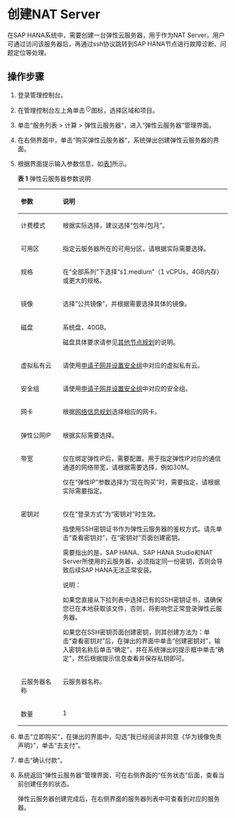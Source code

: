 # 创建NAT Server<a name="saphana_02_0028"></a>

在SAP HANA系统中，需要创建一台弹性云服务器，用于作为NAT  Server，用户可通过访问该服务器后，再通过ssh协议跳转到SAP  HANA节点进行故障诊断、问题定位等处理。

## 操作步骤<a name="section854176102817"></a>

1.  登录管理控制台。
2.  在管理控制台左上角单击![](figures/zh-cn_image_0113383875.jpg)图标，选择区域和项目。
3.  单击“服务列表 \> 计算 \> 弹性云服务器“，进入“弹性云服务器“管理界面。
4.  在右侧界面中，单击“购买弹性云服务器“，系统弹出创建弹性云服务器的界面。
5.  根据界面提示输入参数信息，如[表1](#table170336122514)所示。

    **表 1**  弹性云服务器参数说明

    <a name="table170336122514"></a>
    <table><thead align="left"><tr id="row2517923322514"><th class="cellrowborder" valign="top" width="20%" id="mcps1.2.3.1.1"><p id="p5662853922514"><a name="p5662853922514"></a><a name="p5662853922514"></a>参数</p>
    </th>
    <th class="cellrowborder" valign="top" width="80%" id="mcps1.2.3.1.2"><p id="p2350898022514"><a name="p2350898022514"></a><a name="p2350898022514"></a>说明</p>
    </th>
    </tr>
    </thead>
    <tbody><tr id="row6645201511515"><td class="cellrowborder" valign="top" width="20%" headers="mcps1.2.3.1.1 "><p id="p5497520211536"><a name="p5497520211536"></a><a name="p5497520211536"></a>计费模式</p>
    </td>
    <td class="cellrowborder" valign="top" width="80%" headers="mcps1.2.3.1.2 "><p id="p2380639311536"><a name="p2380639311536"></a><a name="p2380639311536"></a>根据实际选择，建议选择“包年/包月”。</p>
    </td>
    </tr>
    <tr id="row560038322514"><td class="cellrowborder" valign="top" width="20%" headers="mcps1.2.3.1.1 "><p id="p62582762172350"><a name="p62582762172350"></a><a name="p62582762172350"></a>可用区</p>
    </td>
    <td class="cellrowborder" valign="top" width="80%" headers="mcps1.2.3.1.2 "><p id="p6012028622514"><a name="p6012028622514"></a><a name="p6012028622514"></a>指定云服务器所在的可用分区，请根据实际需要选择。</p>
    </td>
    </tr>
    <tr id="row1106986222514"><td class="cellrowborder" valign="top" width="20%" headers="mcps1.2.3.1.1 "><p id="p2391227617246"><a name="p2391227617246"></a><a name="p2391227617246"></a>规格</p>
    </td>
    <td class="cellrowborder" valign="top" width="80%" headers="mcps1.2.3.1.2 "><p id="p5730347522514"><a name="p5730347522514"></a><a name="p5730347522514"></a>在“全部系列”下选择“s1.medium”（1 vCPUs，4GB内存）或更大的规格。</p>
    </td>
    </tr>
    <tr id="row6513603522514"><td class="cellrowborder" valign="top" width="20%" headers="mcps1.2.3.1.1 "><p id="p37379988172410"><a name="p37379988172410"></a><a name="p37379988172410"></a>镜像</p>
    </td>
    <td class="cellrowborder" valign="top" width="80%" headers="mcps1.2.3.1.2 "><p id="p34745730195316"><a name="p34745730195316"></a><a name="p34745730195316"></a>选择<span class="parmvalue" id="parmvalue45189879195316"><a name="parmvalue45189879195316"></a><a name="parmvalue45189879195316"></a>“公共镜像”</span>，并根据需要选择具体的镜像。</p>
    </td>
    </tr>
    <tr id="row6670880022514"><td class="cellrowborder" valign="top" width="20%" headers="mcps1.2.3.1.1 "><p id="p3433085172415"><a name="p3433085172415"></a><a name="p3433085172415"></a>磁盘</p>
    </td>
    <td class="cellrowborder" valign="top" width="80%" headers="mcps1.2.3.1.2 "><p id="p828010522514"><a name="p828010522514"></a><a name="p828010522514"></a>系统盘，40GB。</p>
    <p id="p950415804812"><a name="p950415804812"></a><a name="p950415804812"></a>磁盘具体要求请参见<a href="其他节点规划.md">其他节点规划</a>的说明。</p>
    </td>
    </tr>
    <tr id="row5759543722514"><td class="cellrowborder" valign="top" width="20%" headers="mcps1.2.3.1.1 "><p id="p4856704810403"><a name="p4856704810403"></a><a name="p4856704810403"></a>虚拟私有云</p>
    </td>
    <td class="cellrowborder" valign="top" width="80%" headers="mcps1.2.3.1.2 "><p id="p5953487322514"><a name="p5953487322514"></a><a name="p5953487322514"></a>请使用<a href="申请子网并设置安全组.md">申请子网并设置安全组</a>中对应的虚拟私有云。</p>
    </td>
    </tr>
    <tr id="row676000810533"><td class="cellrowborder" valign="top" width="20%" headers="mcps1.2.3.1.1 "><p id="p1832942310539"><a name="p1832942310539"></a><a name="p1832942310539"></a>安全组</p>
    </td>
    <td class="cellrowborder" valign="top" width="80%" headers="mcps1.2.3.1.2 "><p id="p828825610539"><a name="p828825610539"></a><a name="p828825610539"></a>请使用<a href="申请子网并设置安全组.md">申请子网并设置安全组</a>中对应的安全组。</p>
    </td>
    </tr>
    <tr id="row2270448322514"><td class="cellrowborder" valign="top" width="20%" headers="mcps1.2.3.1.1 "><p id="p3035152172423"><a name="p3035152172423"></a><a name="p3035152172423"></a>网卡</p>
    </td>
    <td class="cellrowborder" valign="top" width="80%" headers="mcps1.2.3.1.2 "><p id="p6076113022514"><a name="p6076113022514"></a><a name="p6076113022514"></a>根据<a href="网络信息规划.md">网络信息规划</a>选择相应的网卡。</p>
    </td>
    </tr>
    <tr id="row5387068122514"><td class="cellrowborder" valign="top" width="20%" headers="mcps1.2.3.1.1 "><p id="p44704893172428"><a name="p44704893172428"></a><a name="p44704893172428"></a>弹性公网IP</p>
    </td>
    <td class="cellrowborder" valign="top" width="80%" headers="mcps1.2.3.1.2 "><p id="p905975195357"><a name="p905975195357"></a><a name="p905975195357"></a>根据实际需要选择。</p>
    </td>
    </tr>
    <tr id="row4974424222514"><td class="cellrowborder" valign="top" width="20%" headers="mcps1.2.3.1.1 "><p id="p53040779104122"><a name="p53040779104122"></a><a name="p53040779104122"></a>带宽</p>
    </td>
    <td class="cellrowborder" valign="top" width="80%" headers="mcps1.2.3.1.2 "><p id="p1304169322514"><a name="p1304169322514"></a><a name="p1304169322514"></a>仅在绑定弹性IP后，需要配置。用于指定弹性IP对应的通信通道的网络带宽，请根据需要选择，例如30M。</p>
    <p id="p26858828195421"><a name="p26858828195421"></a><a name="p26858828195421"></a>仅在<span class="parmname" id="parmname26103566195421"><a name="parmname26103566195421"></a><a name="parmname26103566195421"></a>“弹性IP”</span>参数选择为<span class="parmvalue" id="parmvalue36057227195421"><a name="parmvalue36057227195421"></a><a name="parmvalue36057227195421"></a>“现在购买”</span>时，需要指定，请根据实际需要指定。</p>
    </td>
    </tr>
    <tr id="row2832308422514"><td class="cellrowborder" valign="top" width="20%" headers="mcps1.2.3.1.1 "><p id="p58467902104710"><a name="p58467902104710"></a><a name="p58467902104710"></a>密钥对</p>
    </td>
    <td class="cellrowborder" valign="top" width="80%" headers="mcps1.2.3.1.2 "><p id="p408090217431"><a name="p408090217431"></a><a name="p408090217431"></a>仅在<span class="parmname" id="parmname2507893617459"><a name="parmname2507893617459"></a><a name="parmname2507893617459"></a>“登录方式”</span>为<span class="parmvalue" id="parmvalue28317711753"><a name="parmvalue28317711753"></a><a name="parmvalue28317711753"></a>“密钥对”</span>时生效。</p>
    <p id="p24969197191558"><a name="p24969197191558"></a><a name="p24969197191558"></a>指使用SSH密钥证书作为弹性云服务器的鉴权方式。请先单击<span class="uicontrol" id="uicontrol9239073191558"><a name="uicontrol9239073191558"></a><a name="uicontrol9239073191558"></a>“查看密钥对”</span>，在<span class="wintitle" id="wintitle10167478191558"><a name="wintitle10167478191558"></a><a name="wintitle10167478191558"></a>“密钥对”</span>页面创建密钥。</p>
    <p id="p5992276622514"><a name="p5992276622514"></a><a name="p5992276622514"></a>需要指出的是，SAP HANA、SAP HANA Studio和NAT Server所使用的云服务器，必须指定同一份密钥，否则会导致后续SAP HANA无法正常安装。</p>
    <div class="note" id="note4840292822514"><a name="note4840292822514"></a><a name="note4840292822514"></a><span class="notetitle"> 说明： </span><div class="notebody"><p id="p243398822514"><a name="p243398822514"></a><a name="p243398822514"></a>如果您直接从下拉列表中选择已有的SSH密钥证书，请确保您已在本地获取该文件，否则，将影响您正常登录弹性云服务器。</p>
    <p id="p2190589622514"><a name="p2190589622514"></a><a name="p2190589622514"></a>如果您在SSH密钥页面创建密钥，则其创建方法为：单击<span class="uicontrol" id="uicontrol61495284192318"><a name="uicontrol61495284192318"></a><a name="uicontrol61495284192318"></a>“查看密钥对”</span>后，在弹出的界面中单击<span class="uicontrol" id="uicontrol1341147192318"><a name="uicontrol1341147192318"></a><a name="uicontrol1341147192318"></a>“创建密钥对”</span>，输入密钥名称后单击<span class="uicontrol" id="uicontrol38172364192318"><a name="uicontrol38172364192318"></a><a name="uicontrol38172364192318"></a>“确定”</span>，并在系统弹出的提示框中单击<span class="uicontrol" id="uicontrol44584082192318"><a name="uicontrol44584082192318"></a><a name="uicontrol44584082192318"></a>“确定”</span>，然后根据提示信息查看并保存私钥即可。</p>
    </div></div>
    </td>
    </tr>
    <tr id="row191542011057"><td class="cellrowborder" valign="top" width="20%" headers="mcps1.2.3.1.1 "><p id="p441574710510"><a name="p441574710510"></a><a name="p441574710510"></a>云服务器名称</p>
    </td>
    <td class="cellrowborder" valign="top" width="80%" headers="mcps1.2.3.1.2 "><p id="p2213121710510"><a name="p2213121710510"></a><a name="p2213121710510"></a>云服务器名称。</p>
    </td>
    </tr>
    <tr id="row350046622514"><td class="cellrowborder" valign="top" width="20%" headers="mcps1.2.3.1.1 "><p id="p1265312622514"><a name="p1265312622514"></a><a name="p1265312622514"></a>数量</p>
    </td>
    <td class="cellrowborder" valign="top" width="80%" headers="mcps1.2.3.1.2 "><p id="p1827031422514"><a name="p1827031422514"></a><a name="p1827031422514"></a>1</p>
    </td>
    </tr>
    </tbody>
    </table>

6.  单击“立即购买“，在弹出的界面中，勾选“我已经阅读并同意《华为镜像免责声明》”，单击“去支付”。
7.  单击“确认付款“。
8.  系统返回“弹性云服务器“管理界面，可在右侧界面的“任务状态“后面，查看当前创建任务的状态。

    弹性云服务器创建完成后，在右侧界面的服务器列表中可查看到对应的服务器。


